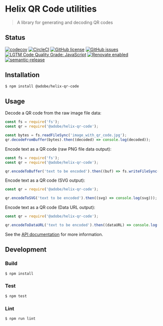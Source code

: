 # Helix QR Code utilities

> A library for generating and decoding QR codes

## Status
[![codecov](https://img.shields.io/codecov/c/github/adobe/helix-qr-code.svg)](https://codecov.io/gh/adobe/helix-qr-code)
[![CircleCI](https://img.shields.io/circleci/project/github/adobe/helix-qr-code.svg)](https://circleci.com/gh/adobe/helix-qr-code)
[![GitHub license](https://img.shields.io/github/license/adobe/helix-qr-code.svg)](https://github.com/adobe/helix-qr-code/blob/master/LICENSE.txt)
[![GitHub issues](https://img.shields.io/github/issues/adobe/helix-qr-code.svg)](https://github.com/adobe/helix-qr-code/issues)
[![LGTM Code Quality Grade: JavaScript](https://img.shields.io/lgtm/grade/javascript/g/adobe/helix-qr-code.svg?logo=lgtm&logoWidth=18)](https://lgtm.com/projects/g/adobe/helix-qr-code)
[![Renovate enabled](https://img.shields.io/badge/renovate-enabled-brightgreen.svg)](https://renovatebot.com/)
[![semantic-release](https://img.shields.io/badge/%20%20%F0%9F%93%A6%F0%9F%9A%80-semantic--release-e10079.svg)](https://github.com/semantic-release/semantic-release)

## Installation

```bash
$ npm install @adobe/helix-qr-code
```

## Usage

Decode a QR code from the raw image file data:

```js
const fs = require('fs');
const qr = require('@adobe/helix-qr-code');

const bytes = fs.readFileSync('image_with_qr_code.jpg');
qr.decodeFromBuffer(bytes).then((decoded) => console.log(decoded));
```

Encode text as a QR code (raw PNG file data output):

```js
const fs = require('fs');
const qr = require('@adobe/helix-qr-code');

qr.encodeToBuffer('text to be encoded').then((buf) => fs.writeFileSync('qr_code.png', buf)));
```

Encode text as a QR code (SVG output):

```js
const qr = require('@adobe/helix-qr-code');

qr.encodeToSVG('text to be encoded').then((svg) => console.log(svg)));
```

Encode text as a QR code (Data URL output):

```js
const qr = require('@adobe/helix-qr-code');

qr.encodeToDataURL('text to be encoded').then((dataURL) => console.log(dataURL)));
```

See the [API documentation](docs/API.md) for more information.

## Development

### Build

```bash
$ npm install
```

### Test

```bash
$ npm test
```

### Lint

```bash
$ npm run lint
```
